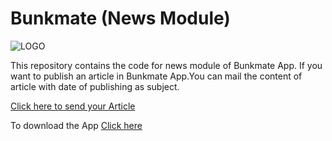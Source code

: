 # Bunkmate (News Module)
![LOGO](https://lh3.googleusercontent.com/EUUnMy-MpEkXZC387zLQkI_Q6qyLAIr6cHuVQJdE-gZVVrlmTDtAPo_NgyGxd-2468gD=s180-rw)

This repository contains the code for news module of Bunkmate App.
If you want to publish an article in Bunkmate App.You can mail the content of article with date of publishing as subject.

[Click here to send your Article](mailto:dheerureddy1999@gmail.com)

To download the App [Click here](https://play.google.com/store/apps/details?id=com.bunkmate)
